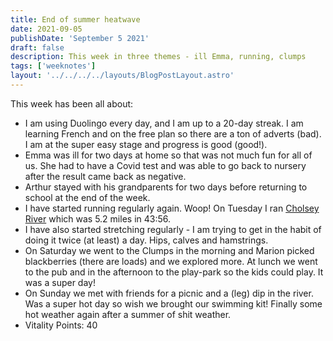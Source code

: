 ```yaml
---
title: End of summer heatwave
date: 2021-09-05
publishDate: 'September 5 2021'
draft: false
description: This week in three themes - ill Emma, running, clumps
tags: ['weeknotes']
layout: '../../../../layouts/BlogPostLayout.astro'
---
```


This week has been all about:

- I am using Duolingo every day, and I am up to a 20-day streak. I am learning French and on the free plan so there are a ton of adverts (bad). I am at the super easy stage and progress is good (good!).
- Emma was ill for two days at home so that was not much fun for all of us. She had to have a Covid test and was able to go back to nursery after the result came back as negative.
- Arthur stayed with his grandparents for two days before returning to school at the end of the week.
- I have started running regularly again. Woop! On Tuesday I ran [Cholsey River](https://www.strava.com/activities/5882914592) which was 5.2 miles in 43:56.
- I have also started stretching regularly - I am trying to get in the habit of doing it twice (at least) a day. Hips, calves and hamstrings.
- On Saturday we went to the Clumps in the morning and Marion picked blackberries (there are loads) and we explored more. At lunch we went to the pub and in the afternoon to the play-park so the kids could play. It was a super day!
- On Sunday we met with friends for a picnic and a (leg) dip in the river. Was a super hot day so wish we brought our swimming kit! Finally some hot weather again after a summer of shit weather.
- Vitality Points: 40



